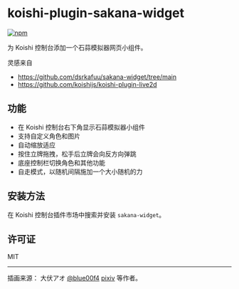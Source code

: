 # koishi-plugin-sakana-widget

[![npm](https://img.shields.io/npm/v/koishi-plugin-sakana-widget?style=flat-square)](https://www.npmjs.com/package/koishi-plugin-sakana-widget)

为 Koishi 控制台添加一个石蒜模拟器网页小组件。


灵感来自 
- https://github.com/dsrkafuu/sakana-widget/tree/main
- https://github.com/koishijs/koishi-plugin-live2d


## 功能

- 在 Koishi 控制台右下角显示石蒜模拟器小组件
- 支持自定义角色和图片
- 自动缩放适应
- 按住立牌拖拽，松手后立牌会向反方向弹跳
- 底座控制栏切换角色和其他功能
- 自走模式，以随机间隔施加一个大小随机的力

## 安装方法

在 Koishi 控制台插件市场中搜索并安装 `sakana-widget`。



## 许可证

MIT

---

插画来源： 大伏アオ [@blue00f4](https://twitter.com/blue00f4) [pixiv](https://pixiv.me/aoiroblue1340) 等作者。